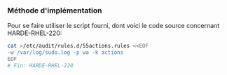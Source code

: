 ### Méthode d'implémentation
Pour se faire utiliser le script fourni, dont voici le code source concernant HARDE-RHEL-220:
```bash
cat >/etc/audit/rules.d/55actions.rules <<EOF
-w /var/log/sudo.log -p wa -k actions
EOF
# Fin: HARDE-RHEL-220
```
